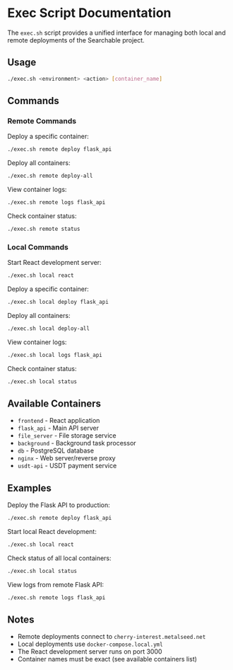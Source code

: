 # Exec Script Documentation

The `exec.sh` script provides a unified interface for managing both local and remote deployments of the Searchable project.

## Usage

```bash
./exec.sh <environment> <action> [container_name]
```

## Commands

### Remote Commands

Deploy a specific container:
```bash
./exec.sh remote deploy flask_api
```

Deploy all containers:
```bash
./exec.sh remote deploy-all
```

View container logs:
```bash
./exec.sh remote logs flask_api
```

Check container status:
```bash
./exec.sh remote status
```

### Local Commands

Start React development server:
```bash
./exec.sh local react
```

Deploy a specific container:
```bash
./exec.sh local deploy flask_api
```

Deploy all containers:
```bash
./exec.sh local deploy-all
```

View container logs:
```bash
./exec.sh local logs flask_api
```

Check container status:
```bash
./exec.sh local status
```

## Available Containers

- `frontend` - React application
- `flask_api` - Main API server
- `file_server` - File storage service
- `background` - Background task processor
- `db` - PostgreSQL database
- `nginx` - Web server/reverse proxy
- `usdt-api` - USDT payment service

## Examples

Deploy the Flask API to production:
```bash
./exec.sh remote deploy flask_api
```

Start local React development:
```bash
./exec.sh local react
```

Check status of all local containers:
```bash
./exec.sh local status
```

View logs from remote Flask API:
```bash
./exec.sh remote logs flask_api
```

## Notes

- Remote deployments connect to `cherry-interest.metalseed.net`
- Local deployments use `docker-compose.local.yml`
- The React development server runs on port 3000
- Container names must be exact (see available containers list)